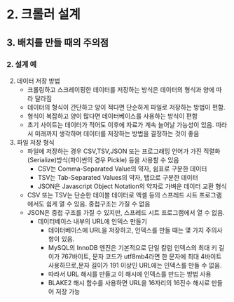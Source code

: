 # 2. 크롤러 설계
## 3. 배치를 만들 때의 주의점
### 2. 설계 예
2. 데이터 저장 방법
   - 크롤링하고 스크레이핑한 데이터를 저장하는 방식은 데이터의 형식과 양에 따라 달라짐
   - 데이터의 형식이 간단하고 양이 적다면 단순하게 파일로 저장하는 방법이 편함.
   - 형식이 복잡하고 양이 많다면 데이터베이스를 사용하는 방식이 편함
   - 초기 사이트는 데이터가 적어도 이후에 자료가 계속 늘어날 가능성이 있음. 따라서 미래까지 생각하며 데이터를 저장하는 방법을 결정하는 것이 좋음
3. 파일 저장 형식
   - 파일에 저장하는 경우 CSV,TSV,JSON 또는 프로그래밍 언어가 가진 직렬화(Serialize)방식(파이썬의 경우 Pickle) 등을 사용할 수 있음
     - CSV는 Comma-Separated Value의 약자, 쉼표로 구분한 데이터
     - TSV는 Tab-Separated Values의 약자, 탭으로 구분한 데이터
     - JSON은 Javascript Object Notation의 약자로 가벼운 데이터 교환 형식
   - CSV 또는 TSV는 단순한 데이블 데이터로 엑셀 등의 스프레드 시트 프로그램에서도 쉽게 열 수 있음. 중첩구조는 가질 수 없음
   - JSON은 중첩 구조를 가질 수 있지만, 스프레드 시트 프로그램에서 열 수 없음.
     - 데이터베이스 내부의 URL에 인덱스 만들기
       - 데이터베이스에 URL을 저장하고, 인덱스를 만들 때는 몇 가지 주의사항이 있음. 
       - MySQL의 InnoDB 엔진은 기본적으로 단일 칼럼 인덱스의 최대 키 길이가 767바이트, 문자 코드가 utf8mb4라면 한 문자에 최대 4바이트 사용하므로,문자 길이가 191 이상인 URL에는 인덱스를 만들 수 없음.
       - 따라서 URL 해시를 만들고 이 해시에 인덱스를 만드는 방법 사용
       - BLAKE2 해시 함수를 사용하면 URL을 16자리의 16진수 해시로 만들어 저장 가능
  